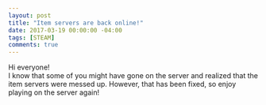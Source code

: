 ```yaml
---
layout: post
title: "Item servers are back online!"
date: 2017-03-19 00:00:00 -04:00
tags: [STEAM]
comments: true
---
```


Hi everyone!
<br>
I know that some of you might have gone on the server and realized that the item servers were messed up. However, that has been fixed, so enjoy playing on the server again! 

